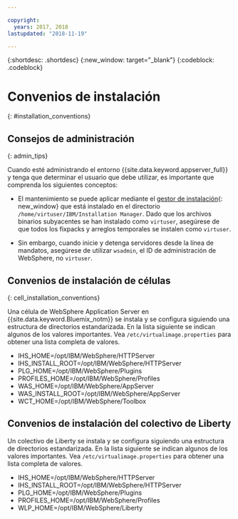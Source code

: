 ```yaml
---

copyright:
  years: 2017, 2018
lastupdated: "2018-11-19"

---
```


{:shortdesc: .shortdesc}
{:new_window: target="_blank"}
{:codeblock: .codeblock}

# Convenios de instalación
{: #installation_conventions}

## Consejos de administración
{: admin_tips}

Cuando esté administrando el entorno {{site.data.keyword.appserver_full}} y tenga que determinar el usuario que debe utilizar, es importante que comprenda los siguientes conceptos:

 * El mantenimiento se puede aplicar mediante el [gestor de instalación](http://www.ibm.com/support/knowledgecenter/SSDV2W_1.8.3/com.ibm.cic.agent.ui.doc/helpindex_imic.html){: new_window} que está instalado en el directorio `/home/virtuser/IBM/Installation Manager`. Dado que los archivos binarios subyacentes se han instalado como `virtuser`, asegúrese de que todos los fixpacks y arreglos temporales se instalen como `virtuser`.

 * Sin embargo, cuando inicie y detenga servidores desde la línea de mandatos, asegúrese de utilizar `wsadmin`, el ID de administración de WebSphere, no `virtuser`.

## Convenios de instalación de células
{: cell_installation_conventions}

Una célula de WebSphere Application Server en {{site.data.keyword.Bluemix_notm}} se instala y se configura siguiendo una estructura de directorios estandarizada. En la lista siguiente se indican algunos de los valores importantes.  Vea `/etc/virtualimage.properties` para obtener una lista completa de valores.

* IHS_HOME=/opt/IBM/WebSphere/HTTPServer
* IHS_INSTALL_ROOT=/opt/IBM/WebSphere/HTTPServer
* PLG_HOME=/opt/IBM/WebSphere/Plugins
* PROFILES_HOME=/opt/IBM/WebSphere/Profiles
* WAS_HOME=/opt/IBM/WebSphere/AppServer
* WAS_INSTALL_ROOT=/opt/IBM/WebSphere/AppServer
* WCT_HOME=/opt/IBM/WebSphere/Toolbox

## Convenios de instalación del colectivo de Liberty

Un colectivo de Liberty se instala y se configura siguiendo una estructura de directorios estandarizada. En la lista siguiente se indican algunos de los valores importantes.  Vea `/etc/virtualimage.properties` para obtener una lista completa de valores.

* IHS_HOME=/opt/IBM/WebSphere/HTTPServer
* IHS_INSTALL_ROOT=/opt/IBM/WebSphere/HTTPServer
* PLG_HOME=/opt/IBM/WebSphere/Plugins
* PROFILES_HOME=/opt/IBM/WebSphere/Profiles
* WLP_HOME=/opt/IBM/WebSphere/Liberty
